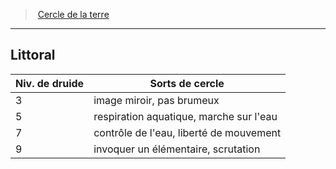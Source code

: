 ﻿---
!Generic
Id: druid_earth_hd.md#littoral
ParentLink: druid_earth_hd.md#cercle-de-la-terre
Name: Littoral
ParentName: Cercle de la terre
NameLevel: 2
---
> [Cercle de la terre](hd_druid_earth.md)

---

## Littoral

|Niv. de druide|Sorts de cercle|
|---|---|
|3|image miroir, pas brumeux|
|5|respiration aquatique, marche sur l'eau|
|7|contrôle de l'eau, liberté de mouvement|
|9|invoquer un élémentaire, scrutation|


